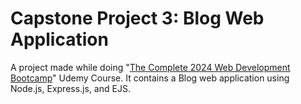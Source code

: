 # Capstone Project 3: Blog Web Application
A project made while doing "[The Complete 2024 Web Development Bootcamp](https://www.udemy.com/course/the-complete-web-development-bootcamp/)" Udemy Course. It contains a Blog web application using Node.js, Express.js, and EJS.

